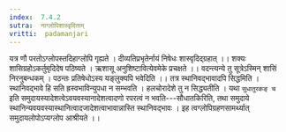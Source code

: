```yaml
---
index:  7.4.2
sutra:  नाग्लोपिशास्वृदिताम्
vritti:  padamanjari
---
```


यत्र णौ परतोऽग्लोपस्तदिहाग्लोपि गृह्यते ।
दीव्यतिप्रभृतेर्नायं निषेधः शास्वृदिद्ग्रहात् ।।
शक्यः शासिग्रहोऽकर्तुमृदिदेष पठिष्यते ।
ऋशासू अनुशिष्टावित्येवमेके प्रचक्षते ।।
वदन्त्यन्ये तु सूत्रेऽस्मिन् शासिं निरनुबन्धकम् ।
पठन्तः प्रतिषेधोऽस्य यङ्लुक्यपि भवेदिति ।।
तत्र स्थानिवद्भावादपि सिद्धमिति । स्थानिवद्भावे हि सति ह्रस्वभाविन्युपधा न सम्भवति । हलचोरादेशे तु न सिद्ध्यतीति । यथा `सुधातुरकङ् च` इति समुदायस्यादेशत्वेऽवयवस्यानादेशत्वादणो रपरत्वं न भवति---सौधातकिरिति, तथा समुदाये स्थानिन्यवयवस्यास्थानित्वादजादेशत्वाभावान्नास्ति स्थानिवद्भावः । इह त्वग्लोपिग्रहणसामर्थ्यात् समुदायलोपोऽप्यग्लोप आश्रीयते ।।

